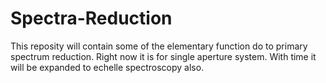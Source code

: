 # Spectra-Reduction
This reposity will contain some of the elementary function do to primary spectrum reduction. Right now it is for single aperture system. With time it will be expanded to echelle spectroscopy also.
